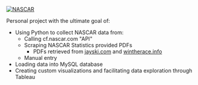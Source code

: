 [![NASCAR](https://upload.wikimedia.org/wikipedia/commons/thumb/6/67/NASCAR_logo_2017.svg/2560px-NASCAR_logo_2017.svg.png)][0]

Personal project with the ultimate goal of:
- Using Python to collect NASCAR data from:
  - Calling cf.nascar.com "API"
  - Scraping NASCAR Statistics provided PDFs
    - PDFs retrieved from [jayski.com][1] and [wintherace.info][2]
  - Manual entry
- Loading data into MySQL database
- Creating custom visualizations and facilitating data exploration through Tableau



[0]: https://nascar.com
[1]: https://jayski.com
[2]: https://www.wintherace.info/
